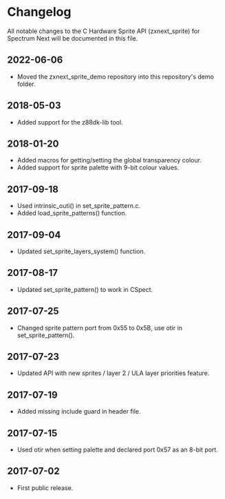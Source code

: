 # Changelog

All notable changes to the C Hardware Sprite API (zxnext_sprite)
for Spectrum Next will be documented in this file.

## 2022-06-06

* Moved the zxnext_sprite_demo repository into this repository's demo folder.

## 2018-05-03

* Added support for the z88dk-lib tool.

## 2018-01-20

* Added macros for getting/setting the global transparency colour.
* Added support for sprite palette with 9-bit colour values.

## 2017-09-18

* Used intrinsic_outi() in set_sprite_pattern.c.
* Added load_sprite_patterns() function.

## 2017-09-04

* Updated set_sprite_layers_system() function.

## 2017-08-17

* Updated set_sprite_pattern() to work in CSpect.

## 2017-07-25

* Changed sprite pattern port from 0x55 to 0x5B, use otir in set_sprite_pattern().

## 2017-07-23

* Updated API with new sprites / layer 2 / ULA layer priorities feature.

## 2017-07-19

* Added missing include guard in header file.

## 2017-07-15

* Used otir when setting palette and declared port 0x57 as an 8-bit port.

## 2017-07-02

* First public release.
